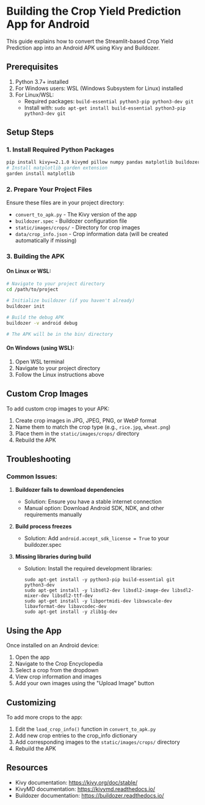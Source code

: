 # Building the Crop Yield Prediction App for Android

This guide explains how to convert the Streamlit-based Crop Yield Prediction app into an Android APK using Kivy and Buildozer.

## Prerequisites

1. Python 3.7+ installed
2. For Windows users: WSL (Windows Subsystem for Linux) installed
3. For Linux/WSL:
   - Required packages: `build-essential python3-pip python3-dev git`
   - Install with: `sudo apt-get install build-essential python3-pip python3-dev git`

## Setup Steps

### 1. Install Required Python Packages

```bash
pip install kivy==2.1.0 kivymd pillow numpy pandas matplotlib buildozer kivy_garden
# Install matplotlib garden extension
garden install matplotlib
```

### 2. Prepare Your Project Files

Ensure these files are in your project directory:

- `convert_to_apk.py` - The Kivy version of the app
- `buildozer.spec` - Buildozer configuration file
- `static/images/crops/` - Directory for crop images
- `data/crop_info.json` - Crop information data (will be created automatically if missing)

### 3. Building the APK

#### On Linux or WSL:

```bash
# Navigate to your project directory
cd /path/to/project

# Initialize buildozer (if you haven't already)
buildozer init

# Build the debug APK
buildozer -v android debug

# The APK will be in the bin/ directory
```

#### On Windows (using WSL):

1. Open WSL terminal
2. Navigate to your project directory
3. Follow the Linux instructions above

## Custom Crop Images

To add custom crop images to your APK:

1. Create crop images in JPG, JPEG, PNG, or WebP format
2. Name them to match the crop type (e.g., `rice.jpg`, `wheat.png`)
3. Place them in the `static/images/crops/` directory
4. Rebuild the APK

## Troubleshooting

### Common Issues:

1. **Buildozer fails to download dependencies**
   - Solution: Ensure you have a stable internet connection
   - Manual option: Download Android SDK, NDK, and other requirements manually

2. **Build process freezes**
   - Solution: Add `android.accept_sdk_license = True` to your buildozer.spec

3. **Missing libraries during build**
   - Solution: Install the required development libraries:
     ```
     sudo apt-get install -y python3-pip build-essential git python3-dev
     sudo apt-get install -y libsdl2-dev libsdl2-image-dev libsdl2-mixer-dev libsdl2-ttf-dev
     sudo apt-get install -y libportmidi-dev libswscale-dev libavformat-dev libavcodec-dev
     sudo apt-get install -y zlib1g-dev
     ```

## Using the App

Once installed on an Android device:

1. Open the app
2. Navigate to the Crop Encyclopedia
3. Select a crop from the dropdown
4. View crop information and images
5. Add your own images using the "Upload Image" button

## Customizing

To add more crops to the app:

1. Edit the `load_crop_info()` function in `convert_to_apk.py`
2. Add new crop entries to the crop_info dictionary
3. Add corresponding images to the `static/images/crops/` directory
4. Rebuild the APK

## Resources

- Kivy documentation: https://kivy.org/doc/stable/
- KivyMD documentation: https://kivymd.readthedocs.io/
- Buildozer documentation: https://buildozer.readthedocs.io/ 